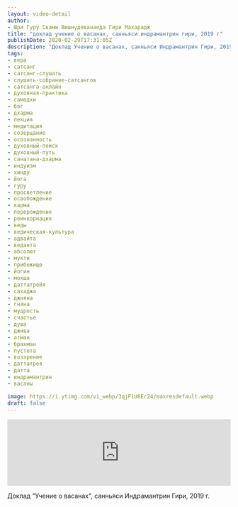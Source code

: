 ```yaml
---
layout: video-detail
author:
- Шри Гуру Свами Вишнудевананда Гири Махарадж
title: "доклад учение о васанах, санньяси индрамантрин гири, 2019 г"
publishDate: 2020-02-29T17:31:05Z
description: "Доклад Учение о васанах, санньяси Индрамантрин Гири, 2019 г."
tags: 
- вера
- сатсанг
- сатсанг-слушать
- слушать-собрание-сатсангов
- сатсанга-онлайн
- духовная-практика
- самадхи
- бог
- дхарма
- лекция
- медитация
- созерцание
- осознанность
- духовный-поиск
- духовный-путь
- санатана-дхарма
- индуизм
- хинду
- йога
- гуру
- просветление
- освобождение
- карма
- перерождение
- реинкорнация
- веды
- ведическая-культура
- адвайта
- веданта
- абсолют
- мукти
- прибежище
- йогин
- мокша
- даттатрейя
- сахаджа
- джняна
- гняна
- мудрость
- счастье
- душа
- джива
- атман
- брахман
- пустота
- воззрение
- даттатрея
- датта
- индрамантрин
- васаны

image: https://i.ytimg.com/vi_webp/3qjF1U6Er24/maxresdefault.webp
draft: false
---
```


<iframe width="100%" src="https://www.youtube.com/embed/3qjF1U6Er24" frameborder="0" allowfullscreen=""></iframe> 

 Доклад "Учение о васанах", санньяси Индрамантрин Гири, 2019 г.

  

 